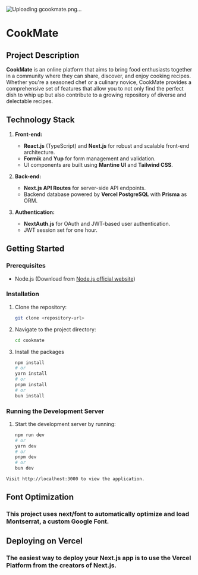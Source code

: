 ![Uploading gcookmate.png…]()


# CookMate

## Project Description

**CookMate** is an online platform that aims to bring food enthusiasts together in a community where they can share, discover, and enjoy cooking recipes. Whether you're a seasoned chef or a culinary novice, CookMate provides a comprehensive set of features that allow you to not only find the perfect dish to whip up but also contribute to a growing repository of diverse and delectable recipes.

## Technology Stack

1. **Front-end:** 
   - **React.js** (TypeScript) and **Next.js** for robust and scalable front-end architecture.
   - **Formik** and **Yup** for form management and validation.
   - UI components are built using **Mantine UI** and **Tailwind CSS**.

2. **Back-end:** 
   - **Next.js API Routes** for server-side API endpoints.
   - Backend database powered by **Vercel PostgreSQL** with **Prisma** as ORM.

3. **Authentication:** 
   - **NextAuth.js** for OAuth and JWT-based user authentication.
   - JWT session set for one hour.

## Getting Started

### Prerequisites

- Node.js (Download from [Node.js official website](https://nodejs.org/))

### Installation

1. Clone the repository:
   ```bash
   git clone <repository-url>
   
2. Navigate to the project directory:
   ```bash
   cd cookmate
3. Install the packages
   ```bash
   npm install
   # or
   yarn install
   # or
   pnpm install
   # or
   bun install

### Running the Development Server

1. Start the development server by running:
   ```bash
   npm run dev
   # or
   yarn dev
   # or
   pnpm dev
   # or
   bun dev

```Visit http://localhost:3000 to view the application.```

## Font Optimization

### This project uses next/font to automatically optimize and load Montserrat, a custom Google Font.

## Deploying on Vercel

### The easiest way to deploy your Next.js app is to use the Vercel Platform from the creators of Next.js.



